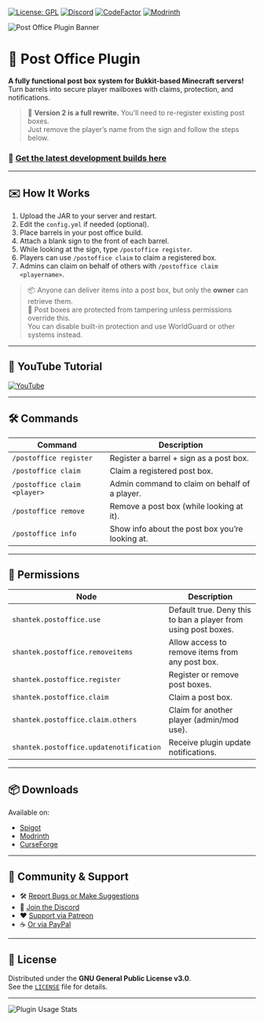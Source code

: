 [![License: GPL](https://img.shields.io/badge/license-GPL-blue.svg)](LICENSE)
[![Discord](https://img.shields.io/discord/628396916639793152.svg?color=%237289da&label=discord)](https://shantek.co/discord)
[![CodeFactor](https://www.codefactor.io/repository/github/shantek/postoffice/badge)](https://www.codefactor.io/repository/github/shantek/postoffice)
[![Modrinth](https://img.shields.io/badge/Modrinth-Post%20Office-green?logo=modrinth)](https://modrinth.com/plugin/postoffice)


<img src="https://www.shantek.io/wp-content/uploads/2024/09/Banner.png" alt="Post Office Plugin Banner" />

# 📮 Post Office Plugin

**A fully functional post box system for Bukkit-based Minecraft servers!**  
Turn barrels into secure player mailboxes with claims, protection, and notifications.

> 🔄 **Version 2 is a full rewrite.** You’ll need to re-register existing post boxes.  
> Just remove the player’s name from the sign and follow the steps below.

### 🔧 [Get the latest development builds here](https://github.com/shantek/PostOffice/releases/)

---

## ✉️ How It Works

1. Upload the JAR to your server and restart.
2. Edit the `config.yml` if needed (optional).
3. Place barrels in your post office build.
4. Attach a blank sign to the front of each barrel.
5. While looking at the sign, type `/postoffice register`.
6. Players can use `/postoffice claim` to claim a registered box.
7. Admins can claim on behalf of others with `/postoffice claim <playername>`.

> 📦 Anyone can deliver items into a post box, but only the **owner** can retrieve them.  
> 🔐 Post boxes are protected from tampering unless permissions override this.  
> You can disable built-in protection and use WorldGuard or other systems instead.

---

## 🎥 YouTube Tutorial

[![YouTube](http://i.ytimg.com/vi/skb3oYxVzfg/hqdefault.jpg)](https://www.youtube.com/watch?v=skb3oYxVzfg)

---

## 🛠️ Commands

| Command | Description |
|--------|-------------|
| `/postoffice register` | Register a barrel + sign as a post box. |
| `/postoffice claim` | Claim a registered post box. |
| `/postoffice claim <player>` | Admin command to claim on behalf of a player. |
| `/postoffice remove` | Remove a post box (while looking at it). |
| `/postoffice info` | Show info about the post box you’re looking at. |

---

## 🔐 Permissions

| Node | Description |
|------|-------------|
| `shantek.postoffice.use` | Default true. Deny this to ban a player from using post boxes. |
| `shantek.postoffice.removeitems` | Allow access to remove items from any post box. |
| `shantek.postoffice.register` | Register or remove post boxes. |
| `shantek.postoffice.claim` | Claim a post box. |
| `shantek.postoffice.claim.others` | Claim for another player (admin/mod use). |
| `shantek.postoffice.updatenotification` | Receive plugin update notifications. |

---

## 📦 Downloads

Available on:
- [Spigot](https://www.spigotmc.org/resources/post-office.108343/)
- [Modrinth](https://modrinth.com/plugin/postoffice)
- [CurseForge](https://www.curseforge.com/minecraft/bukkit-plugins/post-office)

---

## 💬 Community & Support

- 🛠 [Report Bugs or Make Suggestions](https://github.com/shantek/PostOffice/issues)
- 💬 [Join the Discord](https://shantek.co/discord)
- ❤️ [Support via Patreon](https://shantek.co/patreon)
- ☕ [Or via PayPal](https://www.paypal.com/donate/?hosted_button_id=9N3RCSJF6PYPU)

---

## 📄 License

Distributed under the **GNU General Public License v3.0**.  
See the [`LICENSE`](LICENSE) file for details.

---

![Plugin Usage Stats](https://bstats.org/signatures/bukkit/Post%20Office.svg)
